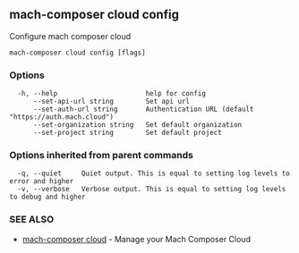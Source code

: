 ## mach-composer cloud config

Configure mach composer cloud

```
mach-composer cloud config [flags]
```

### Options

```
  -h, --help                      help for config
      --set-api-url string        Set api url
      --set-auth-url string       Authentication URL (default "https://auth.mach.cloud")
      --set-organization string   Set default organization
      --set-project string        Set default project
```

### Options inherited from parent commands

```
  -q, --quiet     Quiet output. This is equal to setting log levels to error and higher
  -v, --verbose   Verbose output. This is equal to setting log levels to debug and higher
```

### SEE ALSO

* [mach-composer cloud](mach-composer_cloud.md)	 - Manage your Mach Composer Cloud


